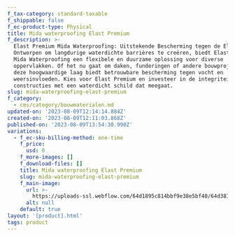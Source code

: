 ```yaml
---
f_tax-category: standard-taxable
f_shippable: false
f_ec-product-type: Physical
title: Mida waterproofing Elast Premium
f_description: >-
  Elast Premium Mida Waterproofing: Uitstekende Bescherming tegen de Elementen.
  Ontworpen om langdurige waterdichte barrières te creëren, biedt Elast Premium
  Mida Waterproofing een flexibele en duurzame oplossing voor diverse
  oppervlakken. Of het nu gaat om daken, funderingen of andere bouwprojecten,
  deze hoogwaardige laag biedt betrouwbare bescherming tegen vocht en
  weersinvloeden. Kies voor Elast Premium en investeer in de integriteit van je
  constructies met een waterdicht schild dat meegaat.
slug: mida-waterproofing-elast-premium
f_category:
  - cms/category/bouwmaterialen.md
updated-on: '2023-08-09T12:14:14.884Z'
created-on: '2023-08-09T12:11:03.868Z'
published-on: '2023-08-09T13:54:30.990Z'
variations:
  - f_ec-sku-billing-method: one-time
    f_price:
      usd: 0
    f_more-images: []
    f_download-files: []
    title: Mida waterproofing Elast Premium
    slug: mida-waterproofing-elast-premium
    f_main-image:
      url: >-
        https://uploads-ssl.webflow.com/64d1895c814bbf9e38e5bf40/64d381ef7754ba87258c4d73_mida%20waaterproofing%202.jpg
      alt: null
    default: true
layout: '[product].html'
tags: product
---
```



